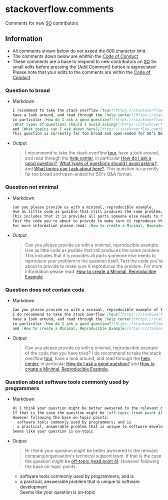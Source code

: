 # stackoverflow.comments
Comments for new [SO][1] contributors

## Information
  - All comments shown below do not exeed the 600 character limit.
  - The comments down below are whithin the [Code of Conduct][2]
  - These comments are a base to respond to new contributors on [SO][1]
    So small edits before pressing the {Add Comment} button is appreciated
    Please note that your edits to the comments are within the [Code of Conduct][2]

[1]: https://stackoverflow.com/
[2]: https://stackoverflow.com/conduct

### Question to broad

- Markdown
  ```markdown
  I recommend to take the stack overflow [tour](https://stackoverflow.com/tour),
  have a look around, and read through the [help center](https://stackoverflow.com/help),
  in particular [How do I ask a good question?](https://stackoverflow.com/help/how-to-ask),
  [What types of questions should I avoid asking?](https://stackoverflow.com/help/dont-ask),
  and [What topics can I ask about here?](https://stackoverflow.com/help/on-topic).
  This question is currently far too broad and open-ended for SO's Q&A format.
  ```
 - Output  
    >   I recommend to take the stack overflow [tour](https://stackoverflow.com/tour),
  have a look around, and read through the [help center](https://stackoverflow.com/help),
  in particular [How do I ask a good question?](https://stackoverflow.com/help/how-to-ask),
  [What types of questions should I avoid asking?](https://stackoverflow.com/help/dont-ask),
  and [What topics can I ask about here?](https://stackoverflow.com/help/on-topic).
  This question is currently far too broad and open-ended for SO's Q&A format.

### Question not minimal

 - Markdown
    ```markdown
    Can you please provide us with a minimal, reproducible example.
    Use as little code as posible that still produces the same problem.
    This includes that it is provides all parts someone else needs to reproduce your problem in the question itself.
    Test the code you're about to provide to make sure it reproduces the problem.
    For more information please read: [How to create a Minimal, Reproducible Example](https://stackoverflow.com/help/minimal-reproducible-example).
    ```
 - Output
    > Can you please provide us with a minimal, reproducible example.
  Use as little code as posible that still produces the same problem.
  This includes that it is provides all parts someone else needs to reproduce your problem in the question itself.
  Test the code you're about to provide to make sure it reproduces the problem.
  For more information please read: [How to create a Minimal, Reproducible Example](https://stackoverflow.com/help/minimal-reproducible-example).

### Question does not contain code

 - Markdown
    ```markdown
    Can you please provide us with a minimal, reproducible example of the code that you have tried?
    I do recommend to take the stack overflow [tour](https://stackoverflow.com/tour),
    have a look around, and read through the [help center](https://stackoverflow.com/help),
    in particular [How do I ask a good question?](https://stackoverflow.com/help/how-to-ask)
    and [How to create a Minimal, Reproducible Example](https://stackoverflow.com/help/minimal-reproducible-example).
    ```
 - Output
    > Can you please provide us with a minimal, reproducible example of the code that you have tried?
    I do recommend to take the stack overflow [tour](https://stackoverflow.com/tour),
    have a look around, and read through the [help center](https://stackoverflow.com/help),
    in particular [How do I ask a good question?](https://stackoverflow.com/help/how-to-ask)
    and [How to create a Minimal, Reproducible Example](https://stackoverflow.com/help/minimal-reproducible-example).

### Question about software tools commonly used by programmers


 - Markdown
    ```markdown
    Hi I think your question might be better awnsered to the relevant company/organisation's technical support team.
    If that is the case the question might be [off-topic (read point 4)](https://stackoverflow.com/help/on-topic).
    However following the base on-topic points:  
    - software tools commonly used by programmers; and is
    - a practical, answerable problem that is unique to software development
    Seems like your question is on-topic
    ```
 - Output
    > Hi I think your question might be better awnsered to the relevant company/organisation's technical support team.
    If that is the case the question might be [off-topic (read point 4)](https://stackoverflow.com/help/on-topic).
    However following the base on-topic points:  
    - software tools commonly used by programmers; and is  
    - a practical, answerable problem that is unique to software development  
    Seems like your question is on-topic

